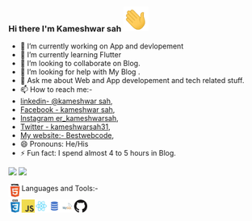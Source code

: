 ### Hi there I'm Kameshwar sah <img src="https://raw.githubusercontent.com/ABSphreak/ABSphreak/master/gifs/Hi.gif" width="50px" style="max-width: 100%;">



- 🔭 I’m currently working on App and devlopement
- 🌱 I’m currently learning Flutter
- 👯 I’m looking to collaborate on Blog.
- 🤔 I’m looking for help with My Blog .
- 💬 Ask me about Web and App developement and tech related stuff.
- 📫 How to reach me:- 
- [linkedin- @kameshwar sah](https://in.linkedin.com/in/kameshwar-sah-082914183),
- [Facebook - kameshwar sah](https://www.instagram.com/er_kameshwar/),
- [Instagram er_kameshwarsah](https://www.instagram.com/er_kameshwar/),
- [Twitter - kameshwarsah31](https://twitter.com/kameshwarsah31),
- [My website:- Bestwebcode](https://bestwebcode.com/),
- 😄 Pronouns: He/His
- ⚡ Fun fact: I spend almost 4 to 5 hours in Blog. 

<img src="https://github-readme-stats.vercel.app/api?username=KAMESHWARSAH&&show_icons=true&title_color=ffffff&icon_color=bb2acf&text_color=daf7dc&bg_color=151515">

<img src="https://github-readme-stats.vercel.app/api/top-langs/?username=KAMESHWARSAH&amp;text_color=00FF66&amp;theme=dark&amp;hide_langs_below=1%22%20style=%22max-width:%20100%;">

Languages and Tools:-
<img align="left" alt="HTML5" width="26px" src="https://raw.githubusercontent.com/github/explore/80688e429a7d4ef2fca1e82350fe8e3517d3494d/topics/html/html.png" style="max-width: 100%;">

<img align="left" alt="CSS3" width="26px" src="https://raw.githubusercontent.com/github/explore/80688e429a7d4ef2fca1e82350fe8e3517d3494d/topics/css/css.png" style="max-width: 100%;">

<img align="left" alt="JavaScript" width="26px" src="https://raw.githubusercontent.com/github/explore/80688e429a7d4ef2fca1e82350fe8e3517d3494d/topics/javascript/javascript.png" style="max-width: 100%;">

<img align="left" alt="React" width="26px" src="https://raw.githubusercontent.com/github/explore/80688e429a7d4ef2fca1e82350fe8e3517d3494d/topics/react/react.png" style="max-width: 100%;">

<img align="left" alt="SQL" width="26px" src="https://raw.githubusercontent.com/github/explore/80688e429a7d4ef2fca1e82350fe8e3517d3494d/topics/sql/sql.png" style="max-width: 100%;">

<img align="left" alt="MySQL" width="26px" src="https://raw.githubusercontent.com/github/explore/80688e429a7d4ef2fca1e82350fe8e3517d3494d/topics/mysql/mysql.png" style="max-width: 100%;">

<img align="left" alt="GitHub" width="26px" src="https://raw.githubusercontent.com/github/explore/78df643247d429f6cc873026c0622819ad797942/topics/github/github.png" style="max-width: 100%;">

